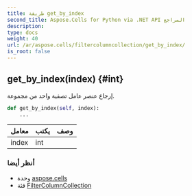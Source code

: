 ```yaml
---
title: طريقة get_by_index
second_title: Aspose.Cells for Python via .NET API المراجع
description:
type: docs
weight: 40
url: /ar/aspose.cells/filtercolumncollection/get_by_index/
is_root: false
---
```

##  get_by_index(index) {#int}
إرجاع عنصر عامل تصفية واحد من مجموعة.



```python
def get_by_index(self, index):
    ...
```


| معامل| يكتب| وصف|
| :- | :- | :- |
| index | int |  |



###  أنظر أيضا
* وحدة [aspose.cells](../../)
* فئة [FilterColumnCollection](/cells/python-net/ar/aspose.cells/filtercolumncollection)
